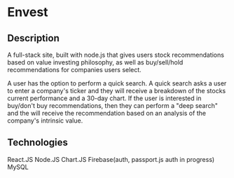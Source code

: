 # Envest

## Description

A full-stack site, built with node.js that gives users stock recommendations based on value investing philosophy, as well as buy/sell/hold recommendations for companies users select. 

A user has the option to perform a quick search. 
A quick search asks a user to enter a company's ticker and they will receive a breakdown of the stocks current performance and a 30-day chart.
If the user is interested in buy/don't buy recommendations, then they can perform a "deep search" and the will receive the recommendation based on an analysis of the company's intrinsic value. 

## Technologies

React.JS
Node.JS
Chart.JS
Firebase(auth, passport.js auth in progress)
MySQL

